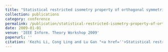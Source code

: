 ```yaml
---
title: "Statistical restricted isometry property of orthogonal symmetric Toeplitz matrices"
collection: publications
category: conference
permalink: /publication/statistical-restricted-isometry-property-of-orthogonal-symmetric-toeplitz-matrices
date: 2009-01-01
venue: 'IEEE Inform. Theory Workshop 2009'
paperurl: ''
citation: 'Kezhi Li, Cong Ling and Lu Gan "<a href=''>Statistical restricted isometry property of orthogonal symmetric Toeplitz matrices</a>", IEEE Inform. Theory Workshop 2009, Taormina, Italy.'
---
```

